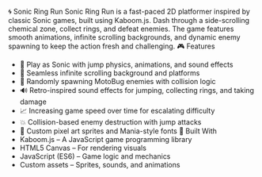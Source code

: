 🌀 Sonic Ring Run
Sonic Ring Run is a fast-paced 2D platformer inspired by classic Sonic games, built using Kaboom.js. Dash through a side-scrolling chemical zone, collect rings, and defeat enemies. The game features smooth animations, infinite scrolling backgrounds, and dynamic enemy spawning to keep the action fresh and challenging.
  🎮 Features
  - 🦔 Play as Sonic with jump physics, animations, and sound effects
  - 🔁 Seamless infinite scrolling background and platforms
  - 🐞 Randomly spawning MotoBug enemies with collision logic
  - 🔊 Retro-inspired sound effects for jumping, collecting rings, and taking damage
  - 📈 Increasing game speed over time for escalating difficulty
  - 💥 Collision-based enemy destruction with jump attacks
  - 🎨 Custom pixel art sprites and Mania-style fonts
🧱 Built With
  - Kaboom.js – A JavaScript game programming library
  - HTML5 Canvas – For rendering visuals
  - JavaScript (ES6) – Game logic and mechanics
  - Custom assets – Sprites, sounds, and animations
